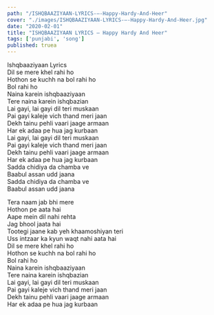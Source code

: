 ```yaml
---
path: "/ISHQBAAZIYAAN-LYRICS-–-Happy-Hardy-And-Heer"
cover: "./images/ISHQBAAZIYAAN-LYRICS-–-Happy-Hardy-And-Heer.jpg"
date: "2020-02-01"
title: "ISHQBAAZIYAAN LYRICS – Happy Hardy And Heer"
tags: ['punjabi', 'song']
published: truea
---
```

  
Ishqbaaziyaan Lyrics  
Dil se mere khel rahi ho  
Hothon se kuchh na bol rahi ho  
Bol rahi ho  
Naina karein ishqbaaziyaan  
Tere naina karein ishqbazian  
Lai gayi, lai gayi dil teri muskaan  
Pai gayi kaleje vich thand meri jaan  
Dekh tainu pehli vaari jaage armaan  
Har ek adaa pe hua jag kurbaan  
Lai gayi, lai gayi dil teri muskaan  
Pai gayi kaleje vich thand meri jaan  
Dekh tainu pehli vaari jaage armaan  
Har ek adaa pe hua jag kurbaan  
Sadda chidiya da chamba ve  
Baabul assan udd jaana  
Sadda chidiya da chamba ve  
Baabul assan udd jaana  
  
  
  
  
  
  
Tera naam jab bhi mere  
Hothon pe aata hai  
Aape mein dil nahi rehta  
Jag bhool jaata hai  
Tootegi jaane kab yeh khaamoshiyan teri  
Uss intzaar ka kyun waqt nahi aata hai  
Dil se mere khel rahi ho  
Hothon se kuchh na bol rahi ho  
Bol rahi ho  
Naina karein ishqbaaziyaan  
Tere naina karein ishqbazian  
Lai gayi, lai gayi dil teri muskaan  
Pai gayi kaleje vich thand meri jaan  
Dekh tainu pehli vaari jaage armaan  
Har ek adaa pe hua jag kurbaan  
